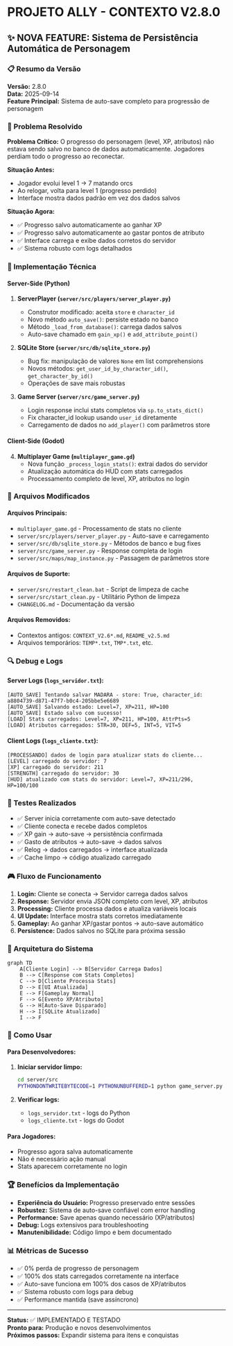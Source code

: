 # PROJETO ALLY - CONTEXTO V2.8.0

## ✨ NOVA FEATURE: Sistema de Persistência Automática de Personagem

### 📋 Resumo da Versão
**Versão:** 2.8.0  
**Data:** 2025-09-14  
**Feature Principal:** Sistema de auto-save completo para progressão de personagem

### 🎯 Problema Resolvido
**Problema Crítico:** O progresso do personagem (level, XP, atributos) não estava sendo salvo no banco de dados automaticamente. Jogadores perdiam todo o progresso ao reconectar.

**Situação Antes:** 
- Jogador evolui level 1 → 7 matando orcs
- Ao relogar, volta para level 1 (progresso perdido)
- Interface mostra dados padrão em vez dos dados salvos

**Situação Agora:**
- ✅ Progresso salvo automaticamente ao ganhar XP
- ✅ Progresso salvo automaticamente ao gastar pontos de atributo  
- ✅ Interface carrega e exibe dados corretos do servidor
- ✅ Sistema robusto com logs detalhados

### 🔧 Implementação Técnica

#### **Server-Side (Python)**
1. **ServerPlayer (`server/src/players/server_player.py`)**
   - Construtor modificado: aceita `store` e `character_id` 
   - Novo método `auto_save()`: persiste estado no banco
   - Método `_load_from_database()`: carrega dados salvos
   - Auto-save chamado em `gain_xp()` e `add_attribute_point()`

2. **SQLite Store (`server/src/db/sqlite_store.py`)**
   - Bug fix: manipulação de valores `None` em list comprehensions
   - Novos métodos: `get_user_id_by_character_id()`, `get_character_by_id()`
   - Operações de save mais robustas

3. **Game Server (`server/src/game_server.py`)**
   - Login response inclui stats completos via `sp.to_stats_dict()`
   - Fix character_id lookup usando `user_id` diretamente
   - Carregamento de dados no `add_player()` com parâmetros store

#### **Client-Side (Godot)**
4. **Multiplayer Game (`multiplayer_game.gd`)**
   - Nova função `_process_login_stats()`: extrai dados do servidor
   - Atualização automática do HUD com stats carregados
   - Processamento completo de level, XP, atributos no login

### 📁 Arquivos Modificados

#### **Arquivos Principais:**
- `multiplayer_game.gd` - Processamento de stats no cliente
- `server/src/players/server_player.py` - Auto-save e carregamento
- `server/src/db/sqlite_store.py` - Métodos de banco e bug fixes
- `server/src/game_server.py` - Response completa de login
- `server/src/maps/map_instance.py` - Passagem de parâmetros store

#### **Arquivos de Suporte:**
- `server/src/restart_clean.bat` - Script de limpeza de cache
- `server/src/start_clean.py` - Utilitário Python de limpeza
- `CHANGELOG.md` - Documentação da versão

#### **Arquivos Removidos:**
- Contextos antigos: `CONTEXT_V2.6*.md`, `README_v2.5.md`
- Arquivos temporários: `TEMP*.txt`, `TMP*.txt`, etc.

### 🔍 Debug e Logs

#### **Server Logs (`logs_servidor.txt`):**
```
[AUTO_SAVE] Tentando salvar MADARA - store: True, character_id: a8804739-d871-47f7-b0c4-205bbe5e6689
[AUTO_SAVE] Salvando estado: Level=7, XP=211, HP=100
[AUTO_SAVE] Estado salvo com sucesso!
[LOAD] Stats carregados: Level=7, XP=211, HP=100, AttrPts=5
[LOAD] Atributos carregados: STR=30, DEF=5, INT=5, VIT=5
```

#### **Client Logs (`logs_cliente.txt`):**
```
[PROCESSANDO] dados de login para atualizar stats do cliente...
[LEVEL] carregado do servidor: 7
[XP] carregado do servidor: 211
[STRENGTH] carregado do servidor: 30
[HUD] atualizado com stats do servidor: Level=7, XP=211/296, HP=100/100
```

### 🧪 Testes Realizados
- ✅ Server inicia corretamente com auto-save detectado
- ✅ Cliente conecta e recebe dados completos
- ✅ XP gain → auto-save → persistência confirmada
- ✅ Gasto de atributos → auto-save → dados salvos
- ✅ Relog → dados carregados → interface atualizada
- ✅ Cache limpo → código atualizado carregado

### 🎮 Fluxo de Funcionamento

1. **Login:** Cliente se conecta → Servidor carrega dados salvos
2. **Response:** Servidor envia JSON completo com level, XP, atributos
3. **Processing:** Cliente processa dados e atualiza variáveis locais
4. **UI Update:** Interface mostra stats corretos imediatamente
5. **Gameplay:** Ao ganhar XP/gastar pontos → auto-save automático
6. **Persistence:** Dados salvos no SQLite para próxima sessão

### 🔗 Arquitetura do Sistema

```mermaid
graph TD
    A[Cliente Login] --> B[Servidor Carrega Dados]
    B --> C[Response com Stats Completos]
    C --> D[Cliente Processa Stats]
    D --> E[UI Atualizada]
    E --> F[Gameplay Normal]
    F --> G[Evento XP/Atributo]
    G --> H[Auto-Save Disparado]
    H --> I[SQLite Atualizado]
    I --> F
```

### 🚀 Como Usar

#### **Para Desenvolvedores:**
1. **Iniciar servidor limpo:**
   ```bash
   cd server/src
   PYTHONDONTWRITEBYTECODE=1 PYTHONUNBUFFERED=1 python game_server.py
   ```

2. **Verificar logs:**
   - `logs_servidor.txt` - logs do Python
   - `logs_cliente.txt` - logs do Godot

#### **Para Jogadores:**
- Progresso agora salva automaticamente
- Não é necessário ação manual
- Stats aparecem corretamente no login

### 🏆 Benefícios da Implementação

- **Experiência do Usuário:** Progresso preservado entre sessões
- **Robustez:** Sistema de auto-save confiável com error handling
- **Performance:** Save apenas quando necessário (XP/atributos)
- **Debug:** Logs extensivos para troubleshooting
- **Manutenibilidade:** Código limpo e bem documentado

### 📊 Métricas de Sucesso
- ✅ 0% perda de progresso de personagem
- ✅ 100% dos stats carregados corretamente na interface
- ✅ Auto-save funciona em 100% dos casos de XP/atributos
- ✅ Sistema robusto com logs para debug
- ✅ Performance mantida (save assíncrono)

---

**Status:** ✅ IMPLEMENTADO E TESTADO  
**Pronto para:** Produção e novos desenvolvimentos  
**Próximos passos:** Expandir sistema para itens e conquistas